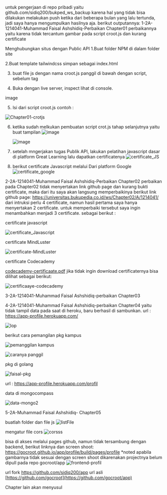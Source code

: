 untuk pengerjaan di repo pribadi yaitu github.com/sidiq200/bukped_ws_backup karena hal yang tidak bisa dilakukan melakukan push ketika dari beberapa bulan yang lalu tertunda, jadi saya hanya mengumpulkan hasilnya aja. berikut outputannya:
1-2A-1214041-Muhammad Faisal Ashshidiq-Perbaikan Chapter01
perbaikannya yaitu karena tidak tercantum gambar pada script croot.js dan kurang certificate 

Menghubungkan situs dengan Public API
1.Buat folder NPM di dalam folder site

2.Buat template tailwindcss simpan sebagai index.html

3. buat file js dengan nama croot.js panggil di bawah dengan script, sebelum tag

<script src="./croot.js"></script>
4. Buka dengan live server, inspect lihat di console.

image

5. Isi dari script croot.js contoh :
  
![Chapter01-crotjs](https://github.com/sidiq200/bukped_ws-backup/assets/56635757/e5b58fb9-b2cc-4b6c-b75e-f4f8a0a3a88e)


6. ketika sudah melkukan pembuatan script crot.js tahap selanjutnya yaitu buat tampilan
    ![image](https://user-images.githubusercontent.com/56635757/219867166-a3272fae-526d-49ae-aae7-fed3fb63f4ea.png)


    ![image](https://user-images.githubusercontent.com/56635757/219867196-ebbf2cad-a08b-4d24-94b8-0af0fb2be321.png)


7. setelah mngerjakan tugas Publik API, lakukan pelatihan javascript dasar di platform Great Learning lalu dapatkan certificatenya
    ![certificate_JS](https://user-images.githubusercontent.com/56635757/219867248-2fba7dee-0a28-4081-9543-2220dd798a49.png)


8. berikut certificate Javascript melalui Dari platform Google
   ![certificate_google](https://github.com/Muhammad-Faisal-Ashshidiq/bukped_ws-backup/assets/56635757/94f31502-33e3-4aa0-b5d3-6ec264081449)

   
2-2A-1214041-Muhammad Faisal Ashshidiq-Perbaikan Chapter02
perbaikan pada Chapter02 tidak menyertakan link github page dan kurang bukti certificate, maka dari itu saya akan langsung memperbaikinya
berikut link github page: https://universitas.bukupedia.co.id/ws/Chapter02/A/1214041/
dari intruksi perlu 4 certificate, namun hasil pertama saya hanya menyertakan 2 certificate. untuk memperbaiki tersebut saya ingin menambahkan menjadi 3 certificate. sebagai berikut :


certificate javascript

![certificate_Javascript](https://github.com/bukped/ws/assets/56635757/17f75a8c-f45b-4d4c-ab89-8608bacc2cce)


certificate MindLuster

![certificate-MindLuster](https://github.com/bukped/ws/assets/56635757/e18f3f2b-61db-490b-a8b7-e7a99eabed7e)

certificate Codecademy

[codecademy-certificaate.pdf](https://github.com/Muhammad-Faisal-Ashshidiq/bukped_ws-backup/files/11779310/codecademy-certificaate.pdf) 
jika tidak ingin download certificaternya bisa dilihat sebagai berikut:

![certificaaye-codecademy](https://github.com/bukped/ws/assets/56635757/3f38a322-7435-4ab4-8623-bfac14e4d3d9)

3-2A-1214041-Muhammad Faisal Ashshidiq-perbaikan Chapter03 







4-2A-1214041-Muhammad Faisal Ashshidiq-perbaikan Chapter04 yaitu tidak tampil data pada saat di heroku, baru berhasil di sambunkan.
url : https://app-profile.herokuapp.com/

![lop](https://user-images.githubusercontent.com/56635757/231522097-362ff77e-79e3-420d-92eb-4a12c6dc006b.png)

berikut cara pemangilan pkg kampus

![pemanggilan kampus](https://user-images.githubusercontent.com/56635757/231522404-3fbed71f-63a7-4bfd-a13d-9149d4118d66.png)



![caranya panggil](https://user-images.githubusercontent.com/56635757/231522456-7cb6b6b9-d02e-4c00-a7d9-a9c05f6f61b0.png)


pkg di golang

![faisal-pkg](https://user-images.githubusercontent.com/56635757/231522681-b32ead06-ab04-4ea8-88f8-28cf4bc6b46c.png)



url : https://app-profile.herokuapp.com/profil


data di mongocompass

![data-mongo2](https://github.com/bukped/ws/assets/56635757/6622a2bb-c0dc-49b6-ae9f-dc2e424d2a56)

5-2A-Muhammad Faisal Ashshidiq- Chapter05

buatlah folder dan file js
![listFile](https://user-images.githubusercontent.com/56635757/231523536-9c433b5f-ce27-4b38-99f8-534fe96038a2.png)

mengatur file cors
![corsss](https://user-images.githubusercontent.com/56635757/231523593-ea068ae1-b636-4d09-bd80-da8177942f73.png)

bisa di akses melalui pages github, namun tidak tersambung dengan backend, berikut linknya dan screen shoot:
https://gocroot.github.io/app/profile/build/pages/profile
*noted apabila gambarnya tidak sesuai dengan screen shoot dikarenakan  projectnya belum dipull pada repo gocroot/app
![frontend-profil](https://github.com/bukped/ws/assets/56635757/ee912e7c-cbce-4197-ab31-74c451fcaad9)

url fork https://github.com/sidiq200/app
url asli [https://github.com/gocroot](https://github.com/gocroot/app)

Chapter lain akan menyusul

















 
